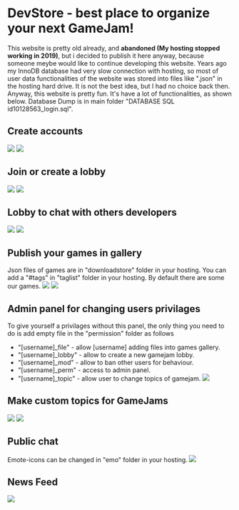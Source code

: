 # DevStore - best place to organize your next GameJam!
This website is pretty old already, and **abandoned (My hosting stopped working in 2019)**, but i decided to publish it here anyway, because someone meybe would like to continue developing this website.
Years ago my InnoDB database had very slow connection with hosting, so most of user data functionalities of the website was stored into files like ".json" in the hosting hard drive. It is not the best idea, but I had no choice back then.
Anyway, this website is pretty fun. It's have a lot of functionalities, as shown below.
Database Dump is in main folder "DATABASE SQL id10128563_login.sql".
## Create accounts
![](https://github.com/Mestuq/DevStore-Abandoned-/blob/master/Screenshots/1.png)
![](https://github.com/Mestuq/DevStore-Abandoned-/blob/master/Screenshots/2.png)
## Join or create a lobby
![](https://github.com/Mestuq/DevStore-Abandoned-/blob/master/Screenshots/3.png)
![](https://github.com/Mestuq/DevStore-Abandoned-/blob/master/Screenshots/4.png)
## Lobby to chat with others developers
![](https://github.com/Mestuq/DevStore-Abandoned-/blob/master/Screenshots/5.png)
![](https://github.com/Mestuq/DevStore-Abandoned-/blob/master/Screenshots/6.png)
## Publish your games in gallery
Json files of games are in "downloadstore" folder in your hosting.
You can add a "#tags" in "taglist" folder in your hosting.
By default there are some our games.
![](https://github.com/Mestuq/DevStore-Abandoned-/blob/master/Screenshots/7.png)
![](https://github.com/Mestuq/DevStore-Abandoned-/blob/master/Screenshots/8.png)
## Admin panel for changing users privilages
To give yourself a privilages without this panel, the only thing you need to do is add empty file in the "permission" folder as follows
- "[username]_file" - allow [username] adding files into games gallery.
- "[username]_lobby" - allow to create a new gamejam lobby.
- "[username]_mod" - allow to ban other users for behaviour.
- "[username]_perm" - access to admin panel.
- "[username]_topic" - allow user to change topics of gamejam.
![](https://github.com/Mestuq/DevStore-Abandoned-/blob/master/Screenshots/10.png)
## Make custom topics for GameJams
![](https://github.com/Mestuq/DevStore-Abandoned-/blob/master/Screenshots/12.png)
![](https://github.com/Mestuq/DevStore-Abandoned-/blob/master/Screenshots/13.png)
## Public chat
Emote-icons can be changed in "emo" folder in your hosting.
![](https://github.com/Mestuq/DevStore-Abandoned-/blob/master/Screenshots/11.png)
## News Feed
![](https://github.com/Mestuq/DevStore-Abandoned-/blob/master/Screenshots/9.png)